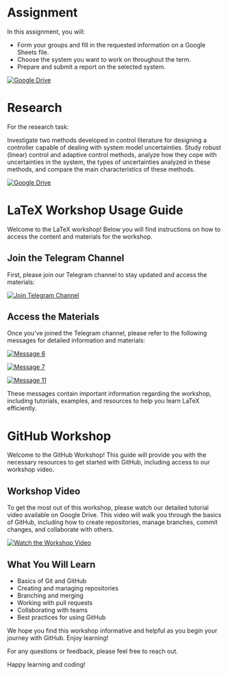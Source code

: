 # Assignment

In this assignment, you will:

- Form your groups and fill in the requested information on a Google Sheets file.
- Choose the system you want to work on throughout the term.
- Prepare and submit a report on the selected system.

[![Google Drive](https://img.shields.io/badge/Access-Assignment-blue?style=flat-square&logo=google-drive)](https://drive.google.com/path/to/your/assignment)

# Research

For the research task:

Investigate two methods developed in control literature for designing a controller capable of dealing with system model uncertainties. Study robust (linear) control and adaptive control methods, analyze how they cope with uncertainties in the system, the types of uncertainties analyzed in these methods, and compare the main characteristics of these methods.

[![Google Drive](https://img.shields.io/badge/Access-Research-blue?style=flat-square&logo=google-drive)](https://drive.google.com/path/to/your/research)

# LaTeX Workshop Usage Guide

Welcome to the LaTeX workshop! Below you will find instructions on how to access the content and materials for the workshop.

## Join the Telegram Channel

First, please join our Telegram channel to stay updated and access the materials:

[![Join Telegram Channel](https://img.shields.io/badge/Join%20Telegram-Channel-blue?style=flat&logo=telegram)](https://t.me/+mTNAoLKjECkzYmJk)

## Access the Materials

Once you've joined the Telegram channel, please refer to the following messages for detailed information and materials:

[![Message 6](https://img.shields.io/badge/View-Message%206-blue?style=flat&logo=telegram)](https://t.me/c/2062268120/6)

[![Message 7](https://img.shields.io/badge/View-Message%207-blue?style=flat&logo=telegram)](https://t.me/c/2062268120/7)

[![Message 11](https://img.shields.io/badge/View-Message%2011-blue?style=flat&logo=telegram)](https://t.me/c/2062268120/11)

These messages contain important information regarding the workshop, including tutorials, examples, and resources to help you learn LaTeX efficiently.

# GitHub Workshop

Welcome to the GitHub Workshop! This guide will provide you with the necessary resources to get started with GitHub, including access to our workshop video.

## Workshop Video

To get the most out of this workshop, please watch our detailed tutorial video available on Google Drive. This video will walk you through the basics of GitHub, including how to create repositories, manage branches, commit changes, and collaborate with others.

[![Watch the Workshop Video](https://img.shields.io/badge/Watch-Workshop%20Video-blue?style=flat&logo=google-drive)](https://drive.google.com/file/d/1vbg1AnfMW-lj1dB0cLhFKglMOoKfSnnU/view?usp=sharing)

## What You Will Learn

- Basics of Git and GitHub
- Creating and managing repositories
- Branching and merging
- Working with pull requests
- Collaborating with teams
- Best practices for using GitHub

We hope you find this workshop informative and helpful as you begin your journey with GitHub. Enjoy learning!

For any questions or feedback, please feel free to reach out.

Happy learning and coding!




